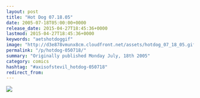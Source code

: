 ```yaml
---
layout: post
title: "Hot Dog 07.18.05"
date: 2005-07-18T05:00:00+0000
release_date: 2015-04-27T18:45:36+0000
lastmod: 2015-04-27T18:45:36+0000
keywords: "aetshotdoggif"
image: "http://d3e878vmunx8cm.cloudfront.net/assets/hotdog_07_18_05.gif"
permalink: "/p/hotdog-050718/"
summary: "Originally published Monday July, 18th 2005"
category: comics
hashtag: "#axisofstevil_hotdog-050718"
redirect_from:
---
```


![](http://d3e878vmunx8cm.cloudfront.net/assets/hotdog_07_18_05.gif)
